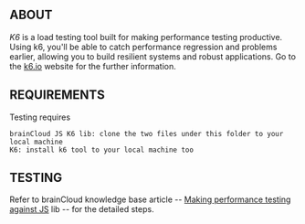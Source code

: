 ## ABOUT

*K6* is a load testing tool built for making performance testing productive. Using k6, you'll be able to catch performance regression and problems earlier, allowing you to build resilient systems and robust applications. Go to the [k6.io](https://k6.io) website for the further information.



## REQUIREMENTS

Testing requires

    brainCloud JS K6 lib: clone the two files under this folder to your local machine
    K6: install k6 tool to your local machine too



## TESTING

Refer to brainCloud knowledge base article -- [Making performance testing against JS](http://help.getbraincloud.com/en/articles/4853202-making-performance-testing-against-js-lib) lib -- for the detailed steps.